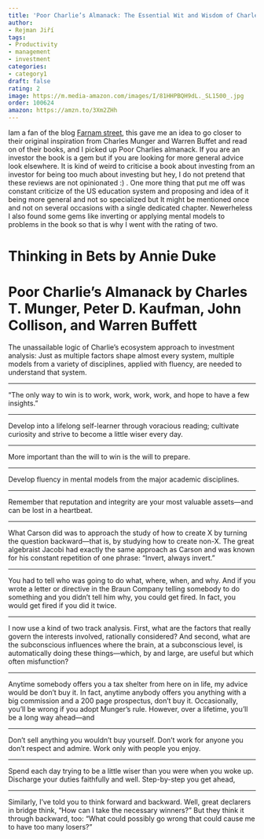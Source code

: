 ```yaml
---
title: 'Poor Charlie’s Almanack: The Essential Wit and Wisdom of Charles T. Munger by Charles T. Munger'
author:
- Rejman Jiří
tags:
- Productivity
- management
- investment
categories:
- category1
draft: false
rating: 2
image: https://m.media-amazon.com/images/I/81HHPBQH9dL._SL1500_.jpg
order: 100624
amazon: https://amzn.to/3Xm2ZHh
---
```


Iam a fan of the blog [Farnam street](https://fs.blog/), this gave me an idea to go closer to their original inspiration from Charles Munger and Warren Buffet and read on of their books, and I picked up Poor Charlies almanack. If you are an investor the book is a gem but if you are looking for more general advice look elsewhere. It is kind of weird to criticise a book about investing from an investor for being too much about investing but hey, I do not pretend that these reviews are not opinionated :) . One more thing that put me off was constant criticize of the US education system and proposing and idea of it being more general and not so specialized but It might be mentioned once and not on several occasions with a single dedicated chapter. Newerheless I also found some gems like inverting or applying mental models to problems in the book so that is why I went with the rating of two.

<!--more-->

# Thinking in Bets by Annie Duke

# Poor Charlie’s Almanack by Charles T. Munger, Peter D. Kaufman, John Collison, and Warren Buffett

The unassailable logic of Charlie’s ecosystem approach to investment analysis: Just as multiple factors shape almost every system, multiple models from a variety of disciplines, applied with fluency, are needed to understand that system.

---

“The only way to win is to work, work, work, work, and hope to have a few insights.”

---

Develop into a lifelong self-learner through voracious reading; cultivate curiosity and strive to become a little wiser every day.

---

More important than the will to win is the will to prepare.

---

Develop fluency in mental models from the major academic disciplines.

---

Remember that reputation and integrity are your most valuable assets—and can be lost in a heartbeat.

---

What Carson did was to approach the study of how to create X by turning the question backward—that is, by studying how to create non-X. The great algebraist Jacobi had exactly the same approach as Carson and was known for his constant repetition of one phrase: “Invert, always invert.”

---

You had to tell who was going to do what, where, when, and why. And if you wrote a letter or directive in the Braun Company telling somebody to do something and you didn’t tell him why, you could get fired. In fact, you would get fired if you did it twice.

---

I now use a kind of two track analysis. First, what are the factors that really govern the interests involved, rationally considered? And second, what are the subconscious influences where the brain, at a subconscious level, is automatically doing these things—which, by and large, are useful but which often misfunction?

---

Anytime somebody offers you a tax shelter from here on in life, my advice would be don’t buy it. In fact, anytime anybody offers you anything with a big commission and a 200 page prospectus, don’t buy it. Occasionally, you’ll be wrong if you adopt Munger’s rule. However, over a lifetime, you’ll be a long way ahead—and

---

Don’t sell anything you wouldn’t buy yourself. Don’t work for anyone you don’t respect and admire. Work only with people you enjoy.

---

Spend each day trying to be a little wiser than you were when you woke up. Discharge your duties faithfully and well. Step-by-step you get ahead,

---

Similarly, I’ve told you to think forward and backward. Well, great declarers in bridge think, “How can I take the necessary winners?” But they think it through backward, too: “What could possibly go wrong that could cause me to have too many losers?”
